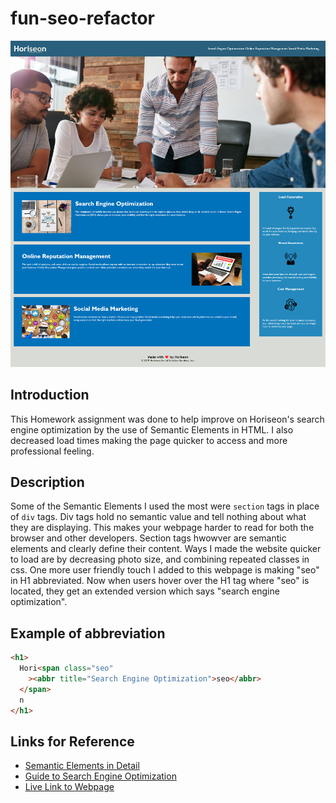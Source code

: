 # fun-seo-refactor

![Screenshot Of Webpage](./assets/images/webpage.png)

## Introduction

This Homework assignment was done to help improve on Horiseon's search engine optimization by the use of Semantic Elements in HTML. I also decreased load times making the page quicker to access and more professional feeling.

## Description

Some of the Semantic Elements I used the most were `section` tags in place of `div` tags. Div tags hold no semantic value and tell nothing about what they are displaying. This makes your webpage harder to read for both the browser and other developers. Section tags hwowver are semantic elements and clearly define their content. Ways I made the website quicker to load are by decreasing photo size, and combining repeated classes in css. One more user friendly touch I added to this webpage is making "seo" in H1 abbreviated. Now when users hover over the H1 tag where "seo" is located, they get an extended version which says "search engine optimization".

## Example of abbreviation

```html
<h1>
  Hori<span class="seo"
    ><abbr title="Search Engine Optimization">seo</abbr>
  </span>
  n
</h1>
```

## Links for Reference

- [Semantic Elements in Detail](https://www.w3schools.com/html/html5_semantic_elements.asp)
- [Guide to Search Engine Optimization](https://moz.com/beginners-guide-to-seo)
- [Live Link to Webpage](https://davidayl.github.io/fun-seo-refactor/)
